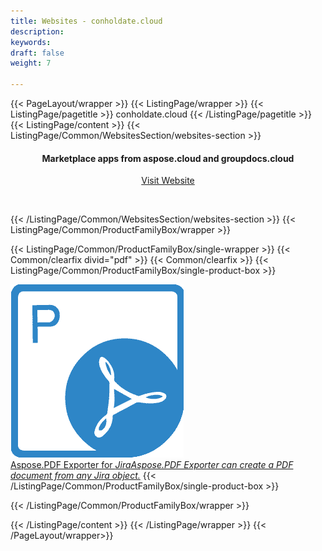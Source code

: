 ```yaml
---
title: Websites - conholdate.cloud
description: 
keywords: 
draft: false
weight: 7

---
```



{{< PageLayout/wrapper >}}
{{< ListingPage/wrapper >}}
{{< ListingPage/pagetitle >}} conholdate.cloud {{< /ListingPage/pagetitle >}}
{{< ListingPage/content >}} 
{{< ListingPage/Common/WebsitesSection/websites-section >}} 
<h4 style="text-align: center ! important;">Marketplace apps from aspose.cloud and groupdocs.cloud</h4>
<p style="text-align: center ! important;"><a href="https://www.conholdate.cloud" rel="alternate">Visit Website</a></p>
<p style="text-align: center ! important;">&nbsp;</p>
{{< /ListingPage/Common/WebsitesSection/websites-section >}} 
{{< ListingPage/Common/ProductFamilyBox/wrapper >}} 

{{< ListingPage/Common/ProductFamilyBox/single-wrapper >}} 
{{< Common/clearfix divid="pdf" >}} 
{{< Common/clearfix >}} 
{{< ListingPage/Common/ProductFamilyBox/single-product-box >}} 
<div class="imgblock"><img src="images/aspose_pdf-for-sharepoint.png" alt="Aspose.Pdf Exporter for Jira"></div>
<a href="https://aspose.conholdate.cloud/pdf/jira/exporter"><span class="spanclass">Aspose.PDF Exporter for <em>Jira</em></span><em>Aspose.PDF Exporter can create a PDF document from any Jira object.</em></a>
{{< /ListingPage/Common/ProductFamilyBox/single-product-box >}} 

{{< /ListingPage/Common/ProductFamilyBox/wrapper >}} 

 {{< /ListingPage/content >}} 
{{< /ListingPage/wrapper >}}
{{< /PageLayout/wrapper>}}